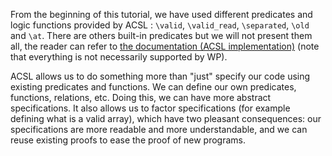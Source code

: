 From the beginning of this tutorial, we have used different predicates and
logic functions provided by ACSL : `\valid`, `\valid_read`, `\separated`, `\old`
and `\at`. There are others built-in predicates but we will not present them all,
the reader can refer to
[the documentation (ACSL implementation)](http://frama-c.com/download.html)
(note that everything is not necessarily supported by WP).

ACSL allows us to do something more than "just" specify our code using existing
predicates and functions. We can define our own predicates, functions,
relations, etc. Doing this, we can have more abstract specifications. It also
allows us to factor specifications (for example defining what is a valid array),
which have two pleasant consequences: our specifications are more readable and
more understandable, and we can reuse existing proofs to ease the proof of
new programs.